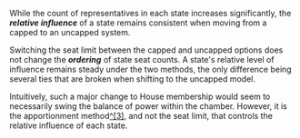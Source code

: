 While the count of representatives in each state increases significantly, the ***relative influence*** of a state remains consistent when moving from a capped to an uncapped system.  

Switching the seat limit between the capped and uncapped options does not change the ***ordering*** of state seat counts. A state's relative level of influence remains steady under the two methods, the only difference being several ties that are broken when shifting to the uncapped model.  

Intuitively, such a major change to House membership would seem to necessarily swing the balance of power within the chamber. However, it is the apportionment method[^[3]](#references), and not the seat limit, that controls the relative influence of each state.  
